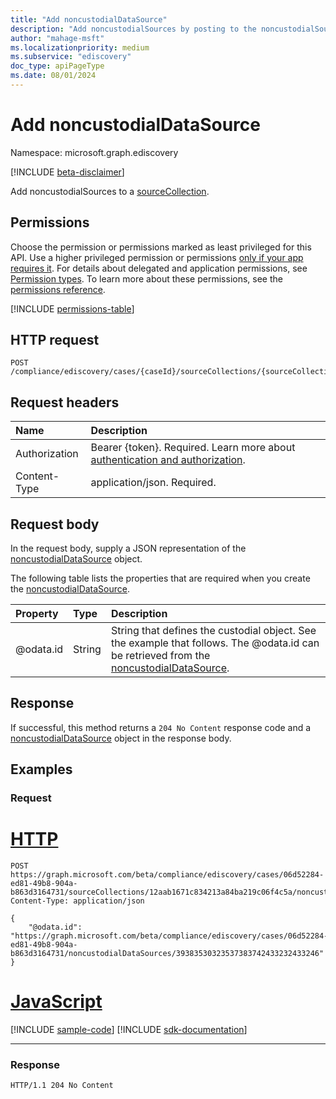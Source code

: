 ```yaml
---
title: "Add noncustodialDataSource"
description: "Add noncustodialSources by posting to the noncustodialSources collection."
author: "mahage-msft"
ms.localizationpriority: medium
ms.subservice: "ediscovery"
doc_type: apiPageType
ms.date: 08/01/2024
---
```


# Add noncustodialDataSource

Namespace: microsoft.graph.ediscovery

[!INCLUDE [beta-disclaimer](../../includes/beta-disclaimer.md)]

Add noncustodialSources to a [sourceCollection](../api/ediscovery-sourcecollection-get.md).

## Permissions

Choose the permission or permissions marked as least privileged for this API. Use a higher privileged permission or permissions [only if your app requires it](/graph/permissions-overview#best-practices-for-using-microsoft-graph-permissions). For details about delegated and application permissions, see [Permission types](/graph/permissions-overview#permission-types). To learn more about these permissions, see the [permissions reference](/graph/permissions-reference).

<!-- { "blockType": "permissions", "name": "ediscovery_sourcecollection_post_noncustodialsources" } -->
[!INCLUDE [permissions-table](../includes/permissions/ediscovery-sourcecollection-post-noncustodialsources-permissions.md)]

## HTTP request

<!-- {
  "blockType": "ignored"
}
-->

``` http
POST /compliance/ediscovery/cases/{caseId}/sourceCollections/{sourceCollectionId}/noncustodialSources/$ref
```

## Request headers

|Name|Description|
|:---|:---|
|Authorization|Bearer {token}. Required. Learn more about [authentication and authorization](/graph/auth/auth-concepts).|
|Content-Type|application/json. Required.|

## Request body

In the request body, supply a JSON representation of the [noncustodialDataSource](../resources/ediscovery-noncustodialdatasource.md) object.

The following table lists the properties that are required when you create the [noncustodialDataSource](../resources/ediscovery-noncustodialdatasource.md).

|Property|Type|Description|
|:---|:---|:---|
|@odata.id|String|String that defines the custodial object. See the example that follows.  The @odata.id can be retrieved from the [noncustodialDataSource](../resources/ediscovery-noncustodialdatasource.md).|

## Response

If successful, this method returns a `204 No Content` response code and a [noncustodialDataSource](../resources/ediscovery-noncustodialdatasource.md) object in the response body.

## Examples

### Request


# [HTTP](#tab/http)
<!-- {
  "blockType": "request",
  "name": "create_noncustodialdatasource_from_"
}
-->

``` http
POST https://graph.microsoft.com/beta/compliance/ediscovery/cases/06d52284-ed81-49b8-904a-b863d3164731/sourceCollections/12aab1671c834213a84ba219c06f4c5a/noncustodialSources/$ref
Content-Type: application/json

{
    "@odata.id": "https://graph.microsoft.com/beta/compliance/ediscovery/cases/06d52284-ed81-49b8-904a-b863d3164731/noncustodialDataSources/39383530323537383742433232433246"
}
```

# [JavaScript](#tab/javascript)
[!INCLUDE [sample-code](../includes/snippets/javascript/create-noncustodialdatasource-from--javascript-snippets.md)]
[!INCLUDE [sdk-documentation](../includes/snippets/snippets-sdk-documentation-link.md)]

---

### Response

<!-- {
  "blockType": "response",
  "truncated": true
}
-->

``` http
HTTP/1.1 204 No Content
```
